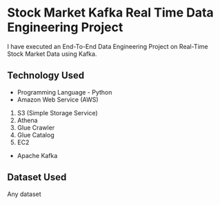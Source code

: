 # Stock Market Kafka Real Time Data Engineering Project

I have executed an End-To-End Data Engineering Project on Real-Time Stock Market Data using Kafka.


## Technology Used
- Programming Language - Python
- Amazon Web Service (AWS)
1. S3 (Simple Storage Service)
2. Athena
3. Glue Crawler
4. Glue Catalog
5. EC2
- Apache Kafka


## Dataset Used
Any dataset


